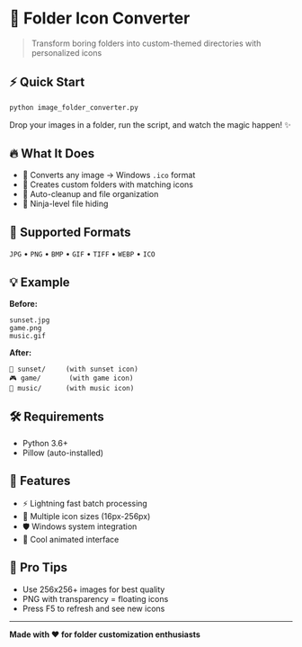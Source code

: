 # 🎨 Folder Icon Converter

> Transform boring folders into custom-themed directories with personalized icons

## ⚡ Quick Start

```bash
python image_folder_converter.py

```

Drop your images in a folder, run the script, and watch the magic happen! ✨

## 🔥 What It Does

- 📸 Converts any image → Windows `.ico` format
- 📁 Creates custom folders with matching icons  
- 🧹 Auto-cleanup and file organization
- 🫥 Ninja-level file hiding

## 🎯 Supported Formats

`JPG` • `PNG` • `BMP` • `GIF` • `TIFF` • `WEBP` • `ICO`

## 💡 Example

**Before:**
```
sunset.jpg
game.png  
music.gif
```

**After:**
```
🌅 sunset/     (with sunset icon)
🎮 game/       (with game icon)
🎵 music/      (with music icon)
```

## 🛠️ Requirements

- Python 3.6+
- Pillow (auto-installed)

## 🚀 Features

- ⚡ Lightning fast batch processing
- 🎨 Multiple icon sizes (16px-256px)
- 🛡️ Windows system integration
- 🎪 Cool animated interface

## 💫 Pro Tips

- Use 256x256+ images for best quality
- PNG with transparency = floating icons
- Press F5 to refresh and see new icons

---

**Made with ❤️ for folder customization enthusiasts**
